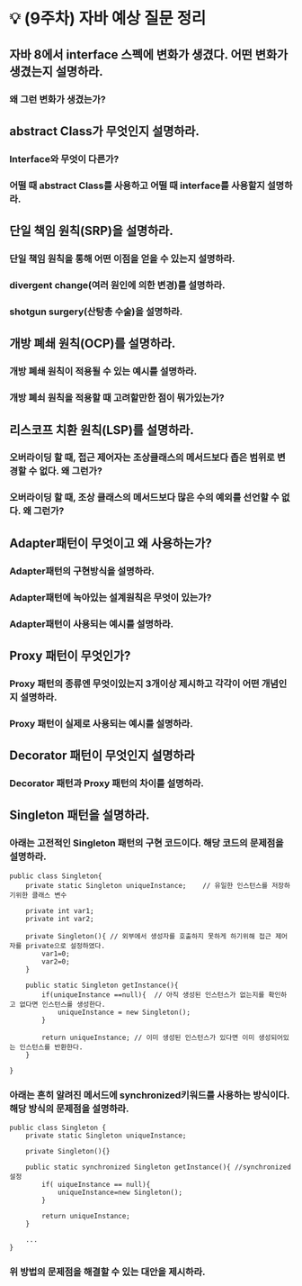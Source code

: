 # 💡 (9주차) 자바 예상 질문 정리
## 자바 8에서 interface 스펙에 변화가 생겼다. 어떤 변화가 생겼는지 설명하라.

### 왜 그런 변화가 생겼는가?

## abstract Class가 무엇인지 설명하라.

### Interface와 무엇이 다른가?

### 어떨 때 abstract Class를 사용하고 어떨 때 interface를 사용할지 설명하라.

## 단일 책임 원칙(SRP)을 설명하라.

### 단일 책임 원칙을 통해 어떤 이점을 얻을 수 있는지 설명하라.

### divergent change(여러 원인에 의한 변경)를 설명하라.

### shotgun surgery(산탕총 수술)을 설명하라.

## 개방 폐쇄 원칙(OCP)를 설명하라.

### 개방 폐쇄 원칙이 적용될 수 있는 예시를 설명하라.

### 개방 폐쇠 원칙을 적용할 때 고려할만한 점이 뭐가있는가?

## 리스코프 치환 원칙(LSP)를 설명하라.

### 오버라이딩 할 때, 접근 제어자는 조상클래스의 메서드보다 좁은 범위로 변경할 수 없다. 왜 그런가?

### 오버라이딩 할 때, 조상 클래스의 메서드보다 많은 수의 예외를 선언할 수 없다. 왜 그런가?

## Adapter패턴이 무엇이고 왜 사용하는가?

### Adapter패턴의 구현방식을 설명하라.

### Adapter패턴에 녹아있는 설계원칙은 무엇이 있는가?

### Adapter패턴이 사용되는 예시를 설명하라.

## Proxy 패턴이 무엇인가?

### Proxy 패턴의 종류엔 무엇이있는지 3개이상 제시하고 각각이 어떤 개념인지 설명하라.

### Proxy 패턴이 실제로 사용되는 예시를 설명하라.

## Decorator 패턴이 무엇인지 설명하라

### Decorator 패턴과 Proxy 패턴의 차이를 설명하라.

## Singleton 패턴을 설명하라.

### 아래는 고전적인 Singleton 패턴의 구현 코드이다. 해당 코드의 문제점을 설명하라.
```
public class Singleton{
    private static Singleton uniqueInstance;	// 유일한 인스턴스를 저장하기위한 클래스 변수
    
    private int var1;
    private int var2;
    
    private Singleton(){ // 외부에서 생성자를 호출하지 못하게 하기위해 접근 제어자를 private으로 설정하였다.
    	var1=0;
        var2=0;
    }	
    
    public static Singleton getInstance(){
    	if(uniqueInstance ==null){	// 아직 생성된 인스턴스가 없는지를 확인하고 없다면 인스턴스를 생성한다.
        	uniqueInstance = new Singleton();
        }
        
        return uniqueInstance; // 이미 생성된 인스턴스가 있다면 이미 생성되어있는 인스턴스를 반환한다.
    }

}
```

### 아래는 흔히 알려진 메서드에 synchronized키워드를 사용하는 방식이다. 해당 방식의 문제점을 설명하라.
```
public class Singleton {
	private static Singleton uniqueInstance;
    
    private Singleton(){}
    
    public static synchronized Singleton getInstance(){ //synchronized 설정
    	if( uiqueInstance == null){
        	uniqueInstance=new Singleton();
        }
        
        return uniqueInstance;
    }
    
    ...
}
```

### 위 방법의 문제점을 해결할 수 있는 대안을 제시하라.